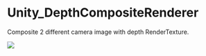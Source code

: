 # Unity_DepthCompositeRenderer

Composite 2 different camera image with depth RenderTexture.

![](https://github.com/XJINE/Unity_DepthCompositeRenderer/blob/master/screenshot.png)
